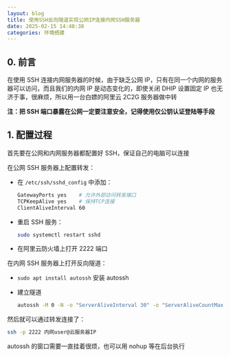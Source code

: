 ```yaml
---
layout: blog
title: 使用SSH反向隧道实现公网IP连接内网SSH服务器
date: 2025-02-15 14:48:38
categories: 环境搭建
---
```


## 0. 前言

在使用 SSH 连接内网服务器的时候，由于缺乏公网 IP，只有在同一个内网的服务器可以访问，而且我们的内网 IP 是动态变化的，即使关闭 DHIP 设置固定 IP 也无济于事，很麻烦，所以用一台白嫖的阿里云 2C2G 服务器做中转

**注：把 SSH 端口暴露在公网一定要注意安全，记得使用仅公钥认证登陆等手段**

## 1. 配置过程

首先要在公网和内网服务器都配置好 SSH，保证自己的电脑可以连接

在公网 SSH 服务器上配置转发：

- 在 `/etc/ssh/sshd_config` 中添加：

  ```bash
  GatewayPorts yes    # 允许外部访问转发端口
  TCPKeepAlive yes    # 保持TCP连接
  ClientAliveInterval 60
  ```

- 重启 SSH 服务：

  ```bash
  sudo systemctl restart sshd
  ```

- 在阿里云防火墙上打开 2222 端口

在内网 SSH 服务器上打开反向隧道：

- `sudo apt install autossh` 安装 autossh

- 建立隧道

  ```bash
  autossh -M 0 -N -o "ServerAliveInterval 30" -o "ServerAliveCountMax 3" -R 2222:localhost:22 user@云服务器IP
  ```

然后就可以通过转发连接了：

``` bash
ssh -p 2222 内网user@云服务器IP
```

autossh 的窗口需要一直挂着很烦，也可以用 nohup 等在后台执行
